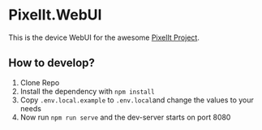 # PixelIt.WebUI

This is the device WebUI for the awesome [PixelIt Project](https://github.com/pixelit-project/PixelIt).

## How to develop?

1. Clone Repo
2. Install the dependency with `npm install`
3. Copy `.env.local.example` to `.env.local`and change the values to your needs
4. Now run `npm run serve` and the dev-server starts on port 8080

